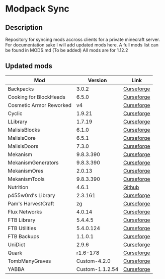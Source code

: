 # Modpack Sync
## Description
Repository for syncing mods accross clients for a private minecraft server. For documentation sake I will add updated mods here. A full mods list can be found in MODS.md (To be added)
All mods are for 1.12.2

## Updated mods
Mod | Version | Link
--- | --- | ---
Backpacks | 3.0.2 | [Curseforge](https://www.curseforge.com/minecraft/mc-mods/forge-backpacks/files)
Cooking for BlockHeads | 6.5.0 | [Curseforge](https://www.curseforge.com/minecraft/mc-mods/cooking-for-blockheads/files)
Cosmetic Armor Reworked | v4 | [Curseforge](https://www.curseforge.com/minecraft/mc-mods/cosmetic-armor-reworked/files/2660068)
Cyclic | 1.9.21 | [Curseforge](https://www.curseforge.com/minecraft/mc-mods/cyclic/files)
LLibrary | 1.7.19 | [Curseforge](https://www.curseforge.com/minecraft/mc-mods/llibrary/files)
MalisisBlocks | 6.1.0 | [Curseforge](https://www.curseforge.com/minecraft/mc-mods/malisisblocks/files)
MalisisCore | 6.5.1 | [Curseforge](https://www.curseforge.com/minecraft/mc-mods/malisiscore/files)
MalisisDoors | 7.3.0 | [Curseforge](https://www.curseforge.com/minecraft/mc-mods/malisisdoors/files)
Mekanism | 9.8.3.390 | [Curseforge](https://www.curseforge.com/minecraft/mc-mods/mekanism-tools/files)
MekanismGenerators | 9.8.3.390 | [Curseforge](https://www.curseforge.com/minecraft/mc-mods/mekanism-generators/files)
MekanismOres | 2.0.13 | [Curseforge](https://www.curseforge.com/minecraft/mc-mods/mekanismores/files)
MekanismTools | 9.8.3.390 | [Curseforge](https://www.curseforge.com/minecraft/mc-mods/mekanism-tools/files)
Nutrition | 4.6.1 | [Github](https://github.com/WesCook/Nutrition/releases)
p455w0rd's Library | 2.3.161 | [Curseforge](https://www.curseforge.com/minecraft/mc-mods/p455w0rds-library/files)
Pam's HarvestCraft | zg | [Curseforge](https://www.curseforge.com/minecraft/mc-mods/pams-harvestcraft/files)
Flux Networks | 4.0.14 | [Curseforge](https://www.curseforge.com/minecraft/mc-mods/flux-networks/files)
FTB Library | 5.4.4.5 | [Curseforge](https://www.curseforge.com/minecraft/mc-mods/ftblib/files)
FTB Utilities | 5.4.0.124 | [Curseforge](https://www.curseforge.com/minecraft/mc-mods/ftb-utilities/files)
FTB Backups | 1.1.0.1 | [Curseforge](https://www.curseforge.com/minecraft/mc-mods/ftb-backups/files)
UniDict | 2.9.6 | [Curseforge](https://www.curseforge.com/minecraft/mc-mods/unidict/files)
Quark | r1.6-178 | [Curseforge](https://www.curseforge.com/minecraft/mc-mods/quark/files)
TombManyGraves | Custom-4.2.0 | [Curseforge](https://www.curseforge.com/minecraft/mc-mods/tomb-many-graves-2/files)
YABBA | Custom-1.1.2.54 | [Curseforge](https://www.curseforge.com/minecraft/mc-mods/yabba/files)


